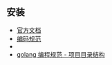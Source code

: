 ## 安装

- [官方文档](https://go.dev/doc/install)
- [编码规范](https://github.com/xxjwxc/uber_go_guide_cn)
- [](https://github.com/guyan0319/golang_development_notes/blob/master/zh/1.6.md)
- [golang 编程规范 - 项目目录结构](https://makeoptim.com/golang/standards/project-layout/)